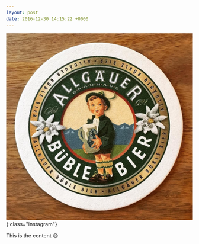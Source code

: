 ```yaml
---
layout: post
date: 2016-12-30 14:15:22 +0000
---
```


![](/media/14474269_1826828430887835_1364016278167093248_n.jpg){:class="instagram"}

This is the content 😄
